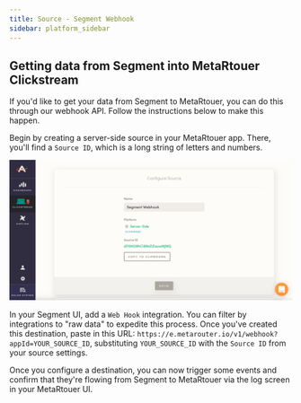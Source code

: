 ```yaml
---
title: Source - Segment Webhook
sidebar: platform_sidebar
---
```

## Getting data from Segment into MetaRtouer Clickstream

If you'd like to get your data from Segment to MetaRtouer, you can do this through our webhook API. Follow the instructions below to make this happen.

Begin by creating a server-side source in your MetaRtouer app. There, you'll find a `Source ID`, which is a long string of letters and numbers.

![segment-webhook-1](../../../images/segment-webhook-1.png) 

In your Segment UI, add a `Web Hook` integration. You can filter by integrations to "raw data" to expedite this process. Once you've created this destination, paste in this URL: `https://e.metarouter.io/v1/webhook?appId=YOUR_SOURCE_ID`, substituting `YOUR_SOURCE_ID` with the `Source ID` from your source settings.

Once you configure a destination, you can now trigger some events and confirm that they're flowing from Segment to MetaRtouer via the log screen in your MetaRtouer UI.



